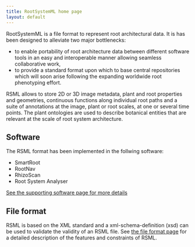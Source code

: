```yaml
---
title: RootSystemML home page
layout: default
---
```



RootSystemML is a file format to represent root architectural data. It is has been designed to alleviate two major bottlenecks: 

 - to enable portability of root architecture data between different software tools in an easy and interoperable manner allowing seamless collaborative work, 
 - to provide a standard format upon which to base central repositories which will soon arise following the expanding worldwide root phenotyping effort.

RSML allows to store 2D or 3D image metadata, plant and root properties and geometries, continuous functions along individual root paths and a suite of annotations at the image, plant or root scales, at one or several time points. The plant ontologies are used to describe botanical entities that are relevant at the scale of root system architecture. 

Software
--------
The RSML format has been implemented in the follwing software:

 - SmartRoot
 - RootNav
 - RhizoScan
 - Root System Analyser

[See the supporting software page for more details](software)

File format
-----------
RSML is based on the XML standard and a xml-schema-definition (xsd) can be used to validate the validity of an RSML file.
See [the file format page](format) for a detailed description of the features and constraints of RSML. 

